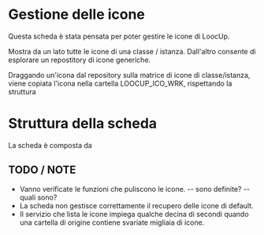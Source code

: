 # Gestione delle icone

Questa scheda è stata pensata per poter gestire le icone di LoocUp.

Mostra da un lato tutte le icone di una classe / istanza.
Dall'altro consente di esplorare un repostitory di icone generiche.

Draggando un'icona dal repository sulla matrice di icone di classe/istanza, viene copiata l'icona nella cartella LOOCUP_ICO_WRK, rispettando la struttura



# Struttura della scheda
La scheda è composta da


## TODO / NOTE
 - Vanno verificate le funzioni che puliscono le icone.
 -- sono definite?
 -- quali sono?
 - La scheda non gestisce correttamente il recupero delle icone di default.
 - Il servizio che lista le icone impiega qualche decina di secondi quando una cartella di origine contiene svariate migliaia di icone.
